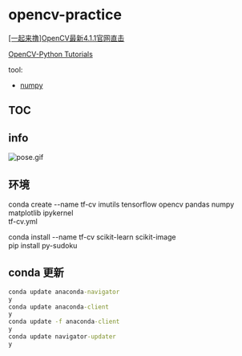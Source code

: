 # opencv-practice
[\[一起来撸\]OpenCV最新4.1.1官网直击](https://www.bilibili.com/video/BV1jJ411M7Bo)

[OpenCV-Python Tutorials](https://docs.opencv.org/master/d6/d00/tutorial_py_root.html)

tool:
- [numpy](https://numpy.org/devdocs/reference/index.html)

## TOC


## info

![pose.gif](./doc/pose1.gif)

## 环境
conda create --name tf-cv imutils tensorflow opencv pandas numpy matplotlib ipykernel  
tf-cv.yml  

conda install --name tf-cv scikit-learn scikit-image  
pip install py-sudoku  


## conda 更新
```cmd
conda update anaconda-navigator
y
conda update anaconda-client
y
conda update -f anaconda-client
y
conda update navigator-updater
y
```
